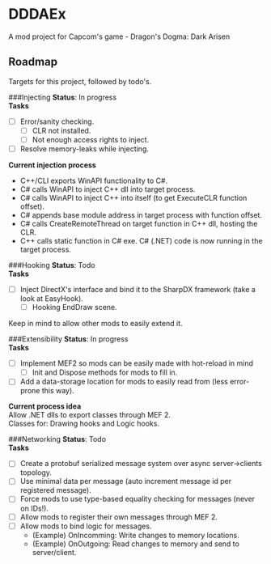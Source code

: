 # DDDAEx
A mod project for Capcom's game - Dragon's Dogma: Dark Arisen

## Roadmap

Targets for this project, followed by todo's.

###Injecting
**Status**: In progress  
**Tasks**
- [ ] Error/sanity checking.
  - [ ] CLR not installed.
  - [ ] Not enough access rights to inject.
- [ ] Resolve memory-leaks while injecting.

**Current injection process**
- C++/CLI exports WinAPI functionality to C#.
- C# calls WinAPI to inject C++ dll into target process.
- C# calls WinAPI to inject C++ into itself (to get ExecuteCLR function offset).
- C# appends base module address in target process with function offset.
- C# calls CreateRemoteThread on target function in C++ dll, hosting the CLR.
- C++ calls static function in C# exe. C# (.NET) code is now running in the target process.

###Hooking
**Status**: Todo  
**Tasks**  
- [ ] Inject DirectX's interface and bind it to the SharpDX framework (take a look at EasyHook).
  - [ ] Hooking EndDraw scene.

Keep in mind to allow other mods to easily extend it.

###Extensibility
**Status**: In progress  
**Tasks**  
- [ ] Implement MEF2 so mods can be easily made with hot-reload in mind
  - [ ] Init and Dispose methods for mods to fill in.
- [ ] Add a data-storage location for mods to easily read from (less error-prone this way).

**Current process idea**  
Allow .NET dlls to export classes through MEF 2.  
Classes for: Drawing hooks and Logic hooks.  

###Networking
**Status**: Todo  
**Tasks**  
- [ ] Create a protobuf serialized message system over async server->clients topology.
- [ ] Use minimal data per message (auto increment message id per registered message).
- [ ] Force mods to use type-based equality checking for messages (never on IDs!).
- [ ] Allow mods to register their own messages through MEF 2.
- [ ] Allow mods to bind logic for messages.
  - (Example) OnIncomming: Write changes to memory locations.
  - (Example) OnOutgoing: Read changes to memory and send to server/client.
